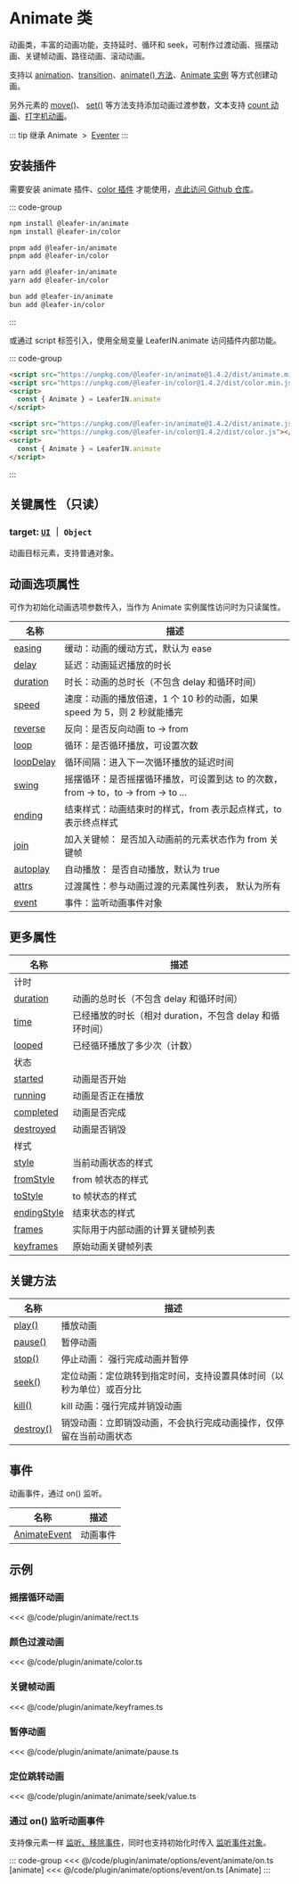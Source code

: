 <script setup>
import Case from '/component/Case.vue'
</script>

# Animate 类

动画类，丰富的动画功能，支持延时、循环和 seek，可制作过渡动画、摇摆动画、关键帧动画、路径动画、滚动动画。

支持以 [animation](/reference/UI/animation.md)、[transition](/reference/UI/transition.md)、[animate() 方法](/reference/UI/animate.md)、[Animate 实例](/plugin/in/animate/index.md) 等方式创建动画。

另外元素的 [move()](/reference/UI/position.md#move-addx-number-ipointdata-addy-0-transition-itranstion)、 [ set()](/reference/UI/data.md#set-data-iuiinputdata-transition-itranstion) 等方法支持添加动画过渡参数，文本支持 [count 动画](/reference/display/Text.md#文本-count-动画)、[打字机动画](/reference/display/Text.md#打字机动画)。

<case name="AnimateFrames" editor=false></case>

::: tip 继承
Animate &nbsp;>&nbsp; [Eventer](/api/classes/Eventer.md)
:::

## 安装插件

需要安装 animate 插件、[color 插件](/plugin/in/color/index.md) 才能使用，[点此访问 Github 仓库](https://github.com/leaferjs/leafer-in/tree/main/packages/animate)。

::: code-group

```sh [npm]
npm install @leafer-in/animate
npm install @leafer-in/color
```

```sh [pnpm]
pnpm add @leafer-in/animate
pnpm add @leafer-in/color
```

```sh [yarn]
yarn add @leafer-in/animate
yarn add @leafer-in/color
```

```sh [bun]
bun add @leafer-in/animate
bun add @leafer-in/color
```

:::

或通过 script 标签引入，使用全局变量 LeaferIN.animate 访问插件内部功能。

::: code-group

```html [animate.min]
<script src="https://unpkg.com/@leafer-in/animate@1.4.2/dist/animate.min.js"></script>
<script src="https://unpkg.com/@leafer-in/color@1.4.2/dist/color.min.js"></script>
<script>
  const { Animate } = LeaferIN.animate
</script>
```

```html [animate]
<script src="https://unpkg.com/@leafer-in/animate@1.4.2/dist/animate.js"></script>
<script src="https://unpkg.com/@leafer-in/color@1.4.2/dist/color.js"></script>
<script>
  const { Animate } = LeaferIN.animate
</script>
```

<!-- https://unpkg.com 无法访问时，可替换为 https://cdn.jsdelivr.net/npm -->

:::

## 关键属性 （只读）

### target: [`UI`](/reference/display/UI.md) ｜ `Object`

动画目标元素，支持普通对象。

## 动画选项属性

可作为初始化动画选项参数传入，当作为 Animate 实例属性访问时为只读属性。

| 名称                                               | 描述                                                                               |
| -------------------------------------------------- | ---------------------------------------------------------------------------------- |
| [easing](/plugin/in/animate/options/easing.md)     | 缓动：动画的缓动方式，默认为 ease                                                  |
| [delay](/plugin/in/animate/options/delay.md)       | 延迟：动画延迟播放的时长                                                           |
| [duration](/plugin/in/animate/options/duration.md) | 时长：动画的总时长（不包含 delay 和循环时间）                                      |
| [speed](/plugin/in/animate/options/speed.md)       | 速度：动画的播放倍速，1 个 10 秒的动画，如果 speed 为 5，则 2 秒就能播完           |
| [reverse](/plugin/in/animate/options/reverse.md)   | 反向：是否反向动画 to -> from                                                      |
| [loop](/plugin/in/animate/options/loop.md)         | 循环：是否循环播放，可设置次数                                                     |
| [loopDelay](/plugin/in/animate/options/loop.md)    | 循环间隔：进入下一次循环播放的延迟时间                                             |
| [swing](/plugin/in/animate/options/loop.md)        | 摇摆循环：是否摇摆循环播放，可设置到达 to 的次数，from -> to，to -> from -> to ... |
| [ending](/plugin/in/animate/options/ending.md)     | 结束样式：动画结束时的样式，from 表示起点样式，to 表示终点样式                     |
| [join](/plugin/in/animate/options/join.md)         | 加入关键帧： 是否加入动画前的元素状态作为 from 关键帧                              |
| [autoplay](/plugin/in/animate/options/autoplay.md) | 自动播放： 是否自动播放，默认为 true                                               |
| [attrs](/plugin/in/animate/options/attrs.md)       | 过渡属性：参与动画过渡的元素属性列表， 默认为所有                                  |
| [event](/plugin/in/animate/options/event.md)       | 事件：监听动画事件对象                                                             |

## 更多属性

| 名称                                               | 描述                                                     |
| -------------------------------------------------- | -------------------------------------------------------- |
| 计时                                               |                                                          |
| [duration](/plugin/in/animate/Animate/time.md)     | 动画的总时长（不包含 delay 和循环时间）                  |
| [time](/plugin/in/animate/Animate/time.md)         | 已经播放的时长（相对 duration，不包含 delay 和循环时间） |
| [looped](/plugin/in/animate/Animate/time.md)       | 已经循环播放了多少次（计数）                             |
| 状态                                               |                                                          |
| [started](/plugin/in/animate/Animate/state.md)     | 动画是否开始                                             |
| [running](/plugin/in/animate/Animate/state.md)     | 动画是否正在播放                                         |
| [completed](/plugin/in/animate/Animate/state.md)   | 动画是否完成                                             |
| [destroyed](/plugin/in/animate/Animate/state.md)   | 动画是否销毁                                             |
| 样式                                               |                                                          |
| [style](/plugin/in/animate/Animate/style.md)       | 当前动画状态的样式                                       |
| [fromStyle](/plugin/in/animate/Animate/style.md)   | from 帧状态的样式                                        |
| [toStyle](/plugin/in/animate/Animate/style.md)     | to 帧状态的样式                                          |
| [endingStyle](/plugin/in/animate/Animate/style.md) | 结束状态的样式                                           |
| [frames](/plugin/in/animate/Animate/style.md)      | 实际用于内部动画的计算关键帧列表                         |
| [keyframes](/plugin/in/animate/Animate/style.md)   | 原始动画关键帧列表                                       |

## 关键方法

<!-- ### init ( target: [UI](/reference/display/UI.md), keyframe: [`IUIInputData`](/api/interfaces/IUIInputData.md) | [`IKeyframe`](/api/modules.md#ikeyframe) [], options?: options?: [`ITranstion`](/api/modules.md#itransition), isTemp?: `boolean` )

重新初始化动画。 -->

| 名称                                               | 描述                                                                 |
| -------------------------------------------------- | -------------------------------------------------------------------- |
| [play()](/plugin/in/animate/Animate/play.md)       | 播放动画                                                             |
| [pause()](/plugin/in/animate/Animate/pause.md)     | 暂停动画                                                             |
| [stop()](/plugin/in/animate/Animate/stop.md)       | 停止动画： 强行完成动画并暂停                                        |
| [seek()](/plugin/in/animate/Animate/seek.md)       | 定位动画：定位跳转到指定时间，支持设置具体时间（以秒为单位）或百分比 |
| [kill()](/plugin/in/animate/Animate/kill.md)       | kill 动画：强行完成并销毁动画                                        |
| [destroy()](/plugin/in/animate/Animate/destroy.md) | 销毁动画：立即销毁动画，不会执行完成动画操作，仅停留在当前动画状态   |

## 事件

动画事件，通过 on() 监听。

| 名称                                                     | 描述     |
| -------------------------------------------------------- | -------- |
| [AnimateEvent](/plugin/in/animate/event/AnimateEvent.md) | 动画事件 |

<!-- ## API

### [Animate](/api/classes/Animate.md) -->

## 示例

<case name="Animate" editor=false></case>

### 摇摆循环动画

<<< @/code/plugin/animate/rect.ts

<case name="AnimateColor" editor=false></case>

### 颜色过渡动画

<<< @/code/plugin/animate/color.ts

<case name="AnimateFrames" editor=false></case>

### 关键帧动画

<<< @/code/plugin/animate/keyframes.ts

### 暂停动画

<<< @/code/plugin/animate/animate/pause.ts

### 定位跳转动画

<<< @/code/plugin/animate/animate/seek/value.ts

### 通过 on() 监听动画事件

支持像元素一样 [监听、移除事件](/reference/UI/on.md)，同时也支持初始化时传入 [监听事件对象](/plugin/in/animate/options/event.md)。

::: code-group
<<< @/code/plugin/animate/options/event/animate/on.ts [animate]
<<< @/code/plugin/animate/options/event/on.ts [Animate]
:::
